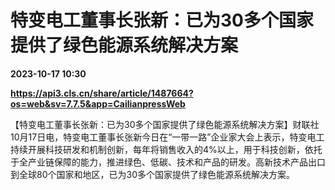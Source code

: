 # 特变电工董事长张新：已为30多个国家提供了绿色能源系统解决方案

**2023-10-17 10:30**

**https://api3.cls.cn/share/article/1487664?os=web&sv=7.7.5&app=CailianpressWeb**

【特变电工董事长张新：已为30多个国家提供了绿色能源系统解决方案】财联社10月17日电，特变电工董事长张新今日在“一带一路”企业家大会上表示，特变电工持续开展科技研发和机制创新，每年将销售收入的4%以上，用于科技创新，依托于全产业链保障的能力，推进绿色、低碳、技术和产品的研发。高新技术产品出口到全球80个国家和地区，已为30多个国家提供了绿色能源系统解决方案。